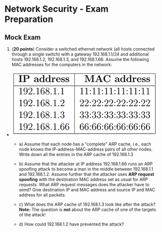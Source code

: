 # Network Security - Exam Preparation


## Mock Exam

1. (**20 points**) Consider a switched ethernet network (all hosts connected through a single switch) with a gateway 192.168.1.1/24 and additional hosts 192.168.1.2, 192.168.1.3, and 192.168.1.66. Assume the following MAC addresses for the computers in the network:

* ![MACAddresses](img/MACs.PNG)	

	* a) Assume that each node has a "complete" ARP cache, i.e., each node knows the IP-address-MAC-address pairs of all other nodes. Write down all the entries in the ARP cache of 192.168.1.3


	* b) Assume that the attacker at IP address 192.168.1.66 runs an ARP spoofing attack to become a man in the middle between 192.168.1.1 and 192.168.1.2. Assume further that the attacker uses **ARP request spoofing** with the destination MAC address set as usual for ARP requests. What ARP request messages does the attacker have to send? Give destination IP and MAC address and source IP and MAC address for all packets.


	* c) What does the ARP cache of 192.168.1.3 look like after the attack? **Note:** The question is **not** about the ARP cache of one of the targets of the attack!


	* d) How could 192.168.1.2 have prevented the attack?